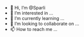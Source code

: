 - 👋 Hi, I’m @Sparli
- 👀 I’m interested in ...
- 🌱 I’m currently learning ...
- 💞️ I’m looking to collaborate on ...
- 📫 How to reach me ...

<!---
Sparli/Sparli is a ✨ special ✨ repository because its `README.md` (this file) appears on your GitHub profile.
You can click the Preview link to take a look at your changes.
--->
